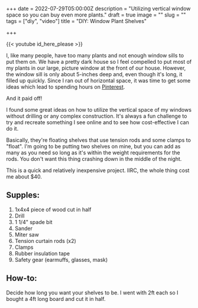 +++
date = 2022-07-29T05:00:00Z
description = "Utilizing vertical window space so you can buy even more plants."
draft = true
image = ""
slug = ""
tags = ["diy", "video"]
title = "DIY: Window Plant Shelves"

+++

{{< youtube id_here_please >}}

I, like many people, have too many plants and not enough window sills to put them on. We have a pretty dark house so I feel compelled to put most of my plants in our large, picture window at the front of our house. However, the window sill is only about 5-inches deep and, even though it's long, it filled up quickly. Since I ran out of horizontal space, it was time to get some ideas which lead to spending hours on [Pinterest](https://www.pinterest.com/codyscraftcorner/).

And it paid off!

I found some great ideas on how to utilize the vertical space of my windows without drilling or any complex construction. It's always a fun challenge to try and recreate something I see online and to see how cost-effective I can do it.

Basically, they're floating shelves that use tension rods and some clamps to "float". I'm going to be putting two shelves on mine, but you can add as many as you need so long as it's within the weight requirements for the rods. You don't want this thing crashing down in the middle of the night.

This is a quick and relatively inexpensive project. IIRC, the whole thing cost me about $40.

## Supples:

1. 1x4x4 piece of wood cut in half
2. Drill
3. 1 1/4" spade bit
4. Sander
5. Miter saw
6. Tension curtain rods (x2)
7. Clamps
8. Rubber insulation tape
9. Safety gear (earmuffs, glasses, mask)

## How-to:

Decide how long you want your shelves to be. I went with 2ft each so I bought a 4ft long board and cut it in half.